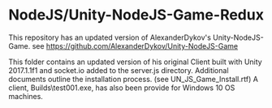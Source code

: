 # NodeJS/Unity-NodeJS-Game-Redux

This repository has an updated version of AlexanderDykov's Unity-NodeJS-Game. see https://github.com/AlexanderDykov/Unity-NodeJS-Game   
   
This folder contains an updated version of his original Client built with Unity 2017.1.1f1 and socket.io added to the server.js directory.
Additional documents outline the installation process. (see UN_JS_Game_Install.rtf) A client, Builds\test001.exe, has also been provide for Windows 10 OS machines.  
